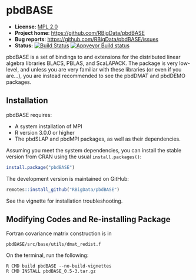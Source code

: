 # pbdBASE 

* **License:** [MPL 2.0](https://www.mozilla.org/MPL/2.0/)
* **Project home**: https://github.com/RBigData/pbdBASE
* **Bug reports**: https://github.com/RBigData/pbdBASE/issues
* **Status:** [![Build Status](https://travis-ci.org/snoweye/pbdBASE.png)](https://travis-ci.org/snoweye/pbdBASE) [![Appveyor Build status](https://ci.appveyor.com/api/projects/status/32r7s2skrgm9ubva?svg=true)](https://ci.appveyor.com/project/snoweye/pbdBASE)


pbdBASE is a set of bindings to and extensions for the distributed linear algebra libraries BLACS, PBLAS, and ScaLAPACK.  The package is very low-level, and unless you are very familiar with these libraries (or even if you are...), you are instead recommended to see the pbdDMAT and pbdDEMO packages.



## Installation

pbdBASE requires:

* A system installation of MPI
* R version 3.0.0 or higher
* The pbdSLAP and pbdMPI packages, as well as their dependencies.

Assuming you meet the system dependencies, you can install the stable version from CRAN using the usual `install.packages()`:

```r
install.package("pbdBASE")
```

The development version is maintained on GitHub:

```r
remotes::install_github("RBigData/pbdBASE")
```

See the vignette for installation troubleshooting.

## Modifying Codes and Re-installing Package

Fortran covariance matrix construction is in
```
pbdBASE/src/base/utils/dmat_redist.f
```

On the terminal, run the following:

  ```
  R CMD build pbdBASE --no-build-vignettes
  R CMD INSTALL pbdBASE_0.5-3.tar.gz
  ```
